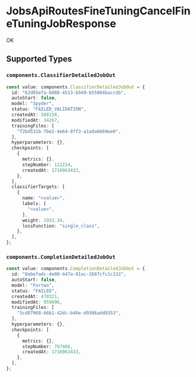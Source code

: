 # JobsApiRoutesFineTuningCancelFineTuningJobResponse

OK


## Supported Types

### `components.ClassifierDetailedJobOut`

```typescript
const value: components.ClassifierDetailedJobOut = {
  id: "62d05efa-b088-4513-b569-b55004baccdb",
  autoStart: false,
  model: "Spyder",
  status: "FAILED_VALIDATION",
  createdAt: 588158,
  modifiedAt: 34267,
  trainingFiles: [
    "f2bd531b-7be2-4e64-8ff3-a1ada6669ee0",
  ],
  hyperparameters: {},
  checkpoints: [
    {
      metrics: {},
      stepNumber: 112224,
      createdAt: 1716963433,
    },
  ],
  classifierTargets: [
    {
      name: "<value>",
      labels: [
        "<value>",
      ],
      weight: 1933.34,
      lossFunction: "single_class",
    },
  ],
};
```

### `components.CompletionDetailedJobOut`

```typescript
const value: components.CompletionDetailedJobOut = {
  id: "8abefadc-4e00-447a-81ac-2687cfc1c132",
  autoStart: false,
  model: "Fortwo",
  status: "FAILED",
  createdAt: 470321,
  modifiedAt: 959696,
  trainingFiles: [
    "3cd87968-66b1-42dc-b46e-d9306add0353",
  ],
  hyperparameters: {},
  checkpoints: [
    {
      metrics: {},
      stepNumber: 767466,
      createdAt: 1716963433,
    },
  ],
};
```

